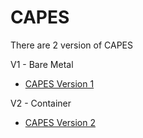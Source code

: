 # CAPES

There are 2 version of CAPES

V1 - Bare Metal
- [CAPES Version 1](../topics/capes/v1/README.md)

V2 - Container
- [CAPES Version 2](../topics/capes/v2/README.md)
